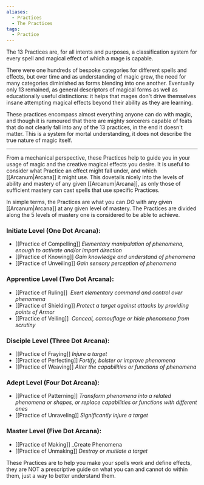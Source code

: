 ```yaml
---
aliases:
  - Practices
  - The Practices
tags:
  - Practice
---
```

The 13 Practices are, for all intents and purposes, a classification system for every spell and magical effect of which a mage is capable.

There were one hundreds of bespoke categories for different spells and effects, but over time and as understanding of magic grew, the need for many categories diminished as forms blending into one another.
Eventually only 13 remained, as general descriptors of magical forms as well as educationally useful distinctions: it helps that mages don't drive themselves insane attempting magical effects beyond their ability as they are learning.

These practices encompass almost everything anyone can do with magic, and though it is rumoured that there are mighty sorcerers capable of feats that do not clearly fall into any of the 13 practices, in the end it doesn't matter.
This is a system for mortal understanding, it does not describe the true nature of magic itself.

---
From a mechanical perspective, these Practices help to guide you in your usage of magic and the creative magical effects you desire. It is useful to consider what Practice an effect might fall under, and which [[Arcanum|Arcana]] it might use. This dovetails nicely into the levels of ability and mastery of any given [[Arcanum|Arcana]], as only those of sufficient mastery can cast spells that use specific Practices.

In simple terms, the Practices are what you can *DO* with any given [[Arcanum|Arcana]] at any given level of mastery. The Practices are divided along the 5 levels of mastery one is considered to be able to achieve.

### Initiate Level (One Dot Arcana):
- [[Practice of Compelling]]
  _Elementary manipulation of phenomena, enough to activate and/or impart direction_
- [[Practice of Knowing]]
  _Gain knowledge and understand of phenomena_
- [[Practice of Unveiling]]
  _Gain sensory perception of phenomena_
### Apprentice Level (Two Dot Arcana):
- [[Practice of Ruling]]
   _Exert elementary command and control over phenomena_
- [[Practice of Shielding]]
  _Protect a target against attacks by providing points of Armor_
- [[Practice of Veiling]]
   _Conceal, camouflage or hide phenomena from scrutiny_
### Disciple Level (Three Dot Arcana):
- [[Practice of Fraying]]
  _Injure a target_
- [[Practice of Perfecting]]
  _Fortify, bolster or improve phenomena_
- [[Practice of Weaving]]
  _Alter the capabilities or functions of phenomena_
### Adept Level (Four Dot Arcana):
- [[Practice of Patterning]]
  _Transform phenomena into a related phenomena or shapes, or replace capabilities or functions with different ones_
- [[Practice of Unraveling]]
  _Significantly injure a target_
### Master Level (Five Dot Arcana):
- [[Practice of Making]]
  _Create Phenomena
- [[Practice of Unmaking]]
  _Destroy or mutilate a target_

These Practices are to help you make your spells work and define effects, they are NOT a prescriptive guide on what you can and cannot do within them, just a way to better understand them.